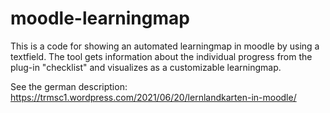 # moodle-learningmap
This is a code for showing an automated learningmap in moodle by using a textfield. The tool gets information about the individual progress from the plug-in "checklist" and visualizes as a customizable learningmap. 

See the german description:
https://trmsc1.wordpress.com/2021/06/20/lernlandkarten-in-moodle/
